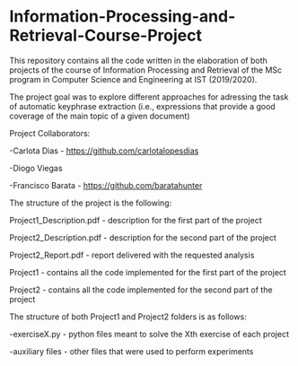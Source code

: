 # Information-Processing-and-Retrieval-Course-Project

This repository contains all the code written in the elaboration of both projects of the course of Information Processing and Retrieval of the MSc program in Computer Science and Engineering at IST (2019/2020).

The project goal was to explore different approaches for adressing the task of automatic keyphrase extraction (i.e., expressions that provide a good coverage of the main topic of a given document)

Project Collaborators:

-Carlota Dias - https://github.com/carlotalopesdias

-Diogo Viegas

-Francisco Barata - https://github.com/baratahunter


The structure of the project is the following: 

Project1_Description.pdf - description for the first part of the project

Project2_Description.pdf - description for the second part of the project

Project2_Report.pdf - report delivered with the requested analysis

Project1 - contains all the code implemented for the first part of the project

Project2 - contains all the code implemented for the second part of the project

The structure of both Project1 and Project2 folders is as follows:

-exerciseX.py - python files meant to solve the Xth exercise of each project

-auxiliary files - other files that were used to perform experiments
